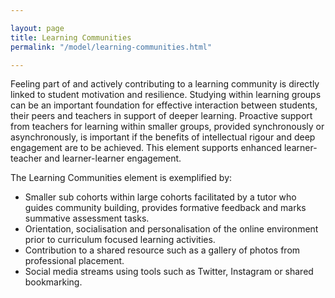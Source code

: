 ```yaml
---

layout: page
title: Learning Communities
permalink: "/model/learning-communities.html"

---
```


Feeling part of and actively contributing to a learning community is directly linked to student motivation and resilience. Studying within learning groups can be an important foundation for effective interaction between students, their peers and teachers in support of deeper learning. Proactive support from teachers for learning within smaller groups, provided synchronously or asynchronously, is important if the benefits of intellectual rigour and deep engagement are to be achieved. This element supports enhanced learner-teacher and learner-learner engagement.

The Learning Communities element is exemplified by: 

- Smaller sub cohorts within large cohorts facilitated by a tutor who guides community building, provides formative feedback and marks summative assessment tasks.
- Orientation, socialisation and personalisation of the online environment prior to curriculum focused learning activities.
- Contribution to a shared resource such as a gallery of photos from professional placement.
- Social media streams using tools such as Twitter, Instagram or shared bookmarking.
